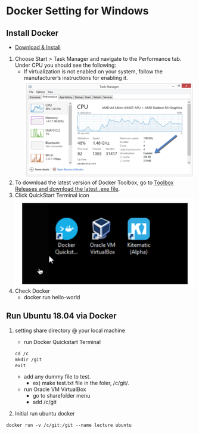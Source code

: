 # Docker Setting for Windows

## Install Docker
* [Download & Install](https://docs.docker.com/toolbox/toolbox_install_windows/)
1. Choose Start > Task Manager and navigate to the Performance tab. Under CPU you should see the following:
    * If virtualization is not enabled on your system, follow the manufacturer’s instructions for enabling it.
![checkVirtualization](./CheckVirtualization.png)
2. To download the latest version of Docker Toolbox, go to [Toolbox Releases and download the latest .exe file](https://github.com/docker/toolbox/releases).
3. Click QuickStart Terminal icon
![quickstart](./quickstart.png)
4. Check Docker
    * docker run hello-world

## Run Ubuntu 18.04 via Docker
1. setting share directory @ your local machine
    * run Docker Quickstart Terminal
    ~~~
    cd /c
    mkdir /git
    exit
    ~~~
    * add any dummy file to test.
        * ex) make test.txt file in the foler, /c/git/.
    * run Oracle VM VirtualBox
        * go to sharefolder menu
        * add /c/git

2. Initial run ubuntu docker
~~~
docker run -v /c/git:/git --name lecture ubuntu
~~~